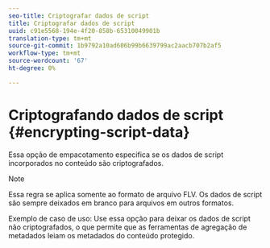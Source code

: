 ```yaml
---
seo-title: Criptografar dados de script
title: Criptografar dados de script
uuid: c91e5568-194e-4f20-858b-65310049901b
translation-type: tm+mt
source-git-commit: 1b9792a10ad606b99b6639799ac2aacb707b2af5
workflow-type: tm+mt
source-wordcount: '67'
ht-degree: 0%

---
```



# Criptografando dados de script {#encrypting-script-data}

Essa opção de empacotamento especifica se os dados de script incorporados no conteúdo são criptografados.

>[!NOTE]
>
>Essa regra se aplica somente ao formato de arquivo FLV. Os dados de script são sempre deixados em branco para arquivos em outros formatos.

Exemplo de caso de uso: Use essa opção para deixar os dados de script não criptografados, o que permite que as ferramentas de agregação de metadados leiam os metadados do conteúdo protegido.
